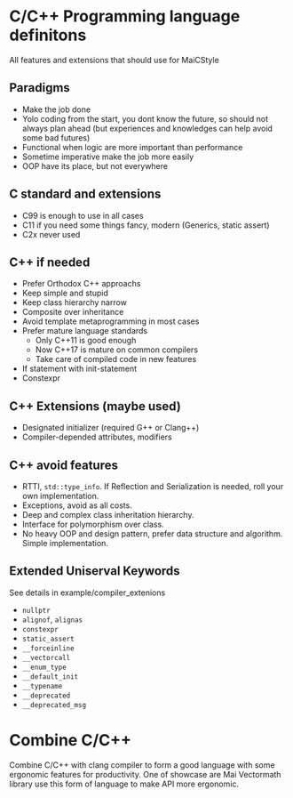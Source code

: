 # C/C++ Programming language definitons
All features and extensions that should use for MaiCStyle

## Paradigms
- Make the job done
- Yolo coding from the start, you dont know the future, so should not always plan ahead (but experiences and knowledges can help avoid some bad futures)
- Functional when logic are more important than performance
- Sometime imperative make the job more easily
- OOP have its place, but not everywhere


## C standard and extensions
- C99 is enough to use in all cases
- C11 if you need some things fancy, modern (Generics, static assert)
- C2x never used


## C++ if needed
- Prefer Orthodox C++ approachs
- Keep simple and stupid
- Keep class hierarchy narrow
- Composite over inheritance
- Avoid template metaprogramming in most cases
- Prefer mature language standards
    - Only C++11 is good enough
    - Now C++17 is mature on common compilers
    - Take care of compiled code in new features
- If statement with init-statement
- Constexpr


## C++ Extensions (maybe used)
- Designated initializer (required G++ or Clang++)
- Compiler-depended attributes, modifiers


## C++ avoid features
- RTTI, `std::type_info`. If Reflection and Serialization is needed, roll your own implementation.
- Exceptions, avoid as all costs.
- Deep and complex class inheritation hierarchy.
- Interface for polymorphism over class.
- No heavy OOP and design pattern, prefer data structure and algorithm. Simple implementation.


## Extended Uniserval Keywords
See details in example/compiler_extenions
- `nullptr`
- `alignof`, `alignas`
- `constexpr`
- `static_assert`
- `__forceinline`
- `__vectorcall`
- `__enum_type`
- `__default_init`
- `__typename`
- `__deprecated`
- `__deprecated_msg`


# Combine C/C++ 
Combine C/C++ with clang compiler to form a good language with some ergonomic features for productivity.
One of showcase are Mai Vectormath library use this form of language to make API more ergonomic.
